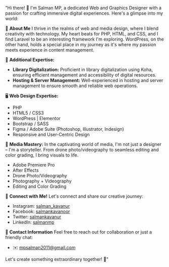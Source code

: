"Hi there! 👋 I'm Salman MP, a dedicated Web and Graphics Designer with a passion for crafting immersive digital experiences. Here's a glimpse into my world:

🎨 **About Me**
I thrive in the realms of web and media design, where I blend creativity with technology. My heart beats for PHP, HTML, and CSS, and I find Laravel to be an interesting framework I'm exploring. WordPress, on the other hand, holds a special place in my journey as it's where my passion meets experience in content management.

💽 **Additional Expertise:**
- **Library Digitalization:** Proficient in library digitalization using Koha, ensuring efficient management and accessibility of digital resources.
- **Hosting & Server Management:** Well-experienced in hosting and server management to ensure smooth and reliable web operations.
  
🖥️ **Web Design Expertise:**
- PHP
- HTML5 / CSS3
- WordPress | Elementor
- Bootstrap / SASS
- Figma / Adobe Suite (Photoshop, Illustrator, Indesign)
- Responsive and User-Centric Design

🎥 **Media Mastery:**
In the captivating world of media, I'm not just a designer – I'm a storyteller. From drone photo/videography to seamless editing and color grading, I bring visuals to life.
- Adobe Premiere Pro
- After Effects
- Drone Photo/Videography
- Photography + Videography
- Editing and Color Grading

🚀 **Connect with Me!**
Let's connect and share our creative journey:
- Instagram: [salman_kavanur](https://www.instagram.com/salman_kavanur/)
- Facebook: [salmankavanoor](https://www.facebook.com/salmankavanoor/)
- Twitter: [salmankavanur](https://www.twitter.com/salmankavanur/)
- LinkedIn: [salmanmp](https://www.linkedin.com/in/salmanmp/)

📧 **Contact Information**
Feel free to reach out for collaboration or just a friendly chat:
- ✉️ [mpsalman2011@gmail.com](mailto:mpsalman2011@gmail.com)

Let's create something extraordinary together! 🚀"
